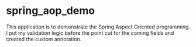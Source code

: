 # spring_aop_demo
This application is to demonstrate the Spring Aspect Oriented programming. I put my validation logic before the point cut for the coming fields and created the custom annotation.